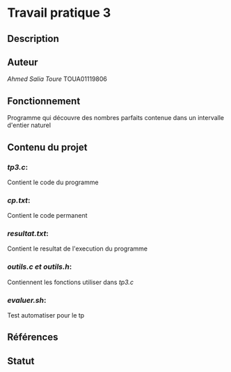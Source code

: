  # Travail pratique 3

   ## Description

   <description du projet en quelques phrases>
   <mentionner le contexte (cours, sigle, université, etc.)>

   ## Auteur

   _Ahmed Salia Toure_ TOUA01119806

   ## Fonctionnement

   Programme qui découvre des nombres parfaits contenue dans un intervalle d'entier naturel

   ## Contenu du projet

   ### *tp3.c*:
   Contient le code du programme 
   ### *cp.txt*:
   Contient le code permanent
   ### *resultat.txt*:
   Contient le resultat de l'execution du programme
  ### *outils.c et outils.h*: 
  Contiennent les fonctions utiliser dans _tp3.c_
  ### *evaluer.sh*:
  Test automatiser pour le tp
   ## Références

   <citez vos sources ici>

   ## Statut
   
